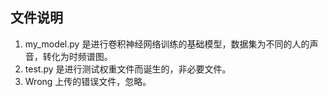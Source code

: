 ## 文件说明
1. my_model.py 是进行卷积神经网络训练的基础模型，数据集为不同的人的声音，转化为时频谱图。
2. test.py 是进行测试权重文件而诞生的，非必要文件。
3. Wrong 上传的错误文件，忽略。
